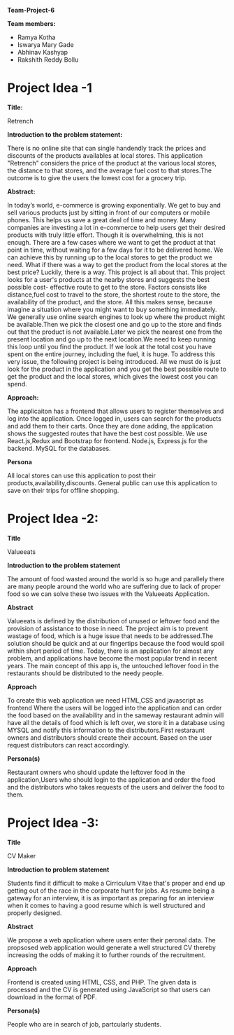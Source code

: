 **Team-Project-6**

**Team members:**
- Ramya Kotha
- Iswarya Mary Gade
- Abhinav Kashyap
- Rakshith Reddy Bollu

<h1>Project Idea -1</h1>

**Title:**

Retrench

**Introduction to the problem statement:**

There is no online site that can single handendly track the prices and discounts of the products availables at local stores. 
This application "Retrench" considers the price of the product at the various local stores, the distance to that stores,
and the average fuel cost to that stores.The outcome is to give the users the lowest cost for a grocery trip.

**Abstract:**

In today’s world, e-commerce is growing exponentially. We get to buy and sell various products
just by sitting in front of our computers or mobile phones. This helps us save a great deal of time
and money. Many companies are investing a lot in e-commerce to help users get their desired
products with truly little effort. Though it is overwhelming, this is not enough. There are a few
cases where we want to get the product at that point in time, without waiting for a few days for it
to be delivered home. We can achieve this by running up to the local stores to get the product
we need. What if there was a way to get the product from the local stores at the best price? Luckily,
there is a way. This project is all about that.
This project looks for a user's products at the nearby stores and suggests the best possible cost-
effective route to get to the store. Factors consists like distance,fuel cost to travel to
the store, the shortest route to the store, the availability of the product, and the store. All this
makes sense, because imagine a situation where you might want to buy something immediately.
We generally use online search engines to look up where the product might be available.Then we pick the
closest one and go up to the store and finds out that the product is not available.Later we pick
the nearest one from the present location and go up to the next location.We need to  keep running this
loop until you find the product. If we look at the total cost you have spent on the entire journey,
including the fuel, it is huge. To address this very issue, the following project is being introduced.
All we must do is just look for the product in the application and you get the best possible route
to get the product and the local stores, which gives the lowest cost you can spend.

**Approach:**

The applicaiton has a frontend that allows users to register themselves and log into the application.
Once logged in, users can search for the products and add them to their carts. Once they are done
adding, the application shows the suggested routes that have the best cost possible.
We use React.js,Redux and Bootstrap for frontend.
Node.js, Express.js for the backend. MySQL for the databases.

**Persona**

All local stores can use this application to post their products,availability,discounts.
General public can use this application to save on their trips for offline shopping.


<h1>Project Idea -2: </h1>

**Title**

Valueeats

**Introduction to the problem statement**

The amount of food wasted around the world is so huge and parallely there are many people around the world 
who are suffering due to lack of proper food so we can solve these two issues with the Valueeats Application.

**Abstract**

Valueeats is defined by the distribution of unused or leftover food and the provision of assistance to those in need.
The project aim is to prevent wastage of food, which is a huge issue that needs to be 
addressed.The solution should be quick and at our fingertips because the food would spoil within short period of 
time. Today, there is an application for almost any problem, and applications have become the most popular 
trend in recent years. The main concept of this app is, the untouched leftover food in the restaurants should be 
distributed to the needy people. 

**Approach**

To create this web application we need HTML,CSS and javascript as frontend Where the users will be logged into the application and
can order the food based on the availability and in the sameway restaurant admin will have all the details of food which is left over, we store it in a 
database using MYSQL and notify this information to the distributors.First restaraunt owners and distributors should create their account.
Based on the user request distributors can react accordingly.

**Persona(s)**

Restaurant owners who should update the leftover food in the application,Users who should login to the application 
and order the food and the distributors who takes requests of the users and deliver the food to them.

<h1>Project Idea -3: </h1>

**Title**

CV Maker

**Introduction to problem statement**

Students find it difficult to make a Cirriculum Vitae that's proper and end up getting out of the race in the corporate hunt for jobs. As resume being a gateway for an interview, it is as important as preparing for an interview when it comes to having a good resume which is well structured and properly designed.

**Abstract**

We propose a web application where users enter their peronal data. The propsosed web application would generate a well structured CV thereby increasing the odds of making it to further rounds of the recruitment.

**Approach**

Frontend is created using HTML, CSS, and PHP. The given data is processed and the CV is generated using JavaScript so that users can download in the format of PDF.

**Persona(s)**

People who are in search of job, partcularly students.

